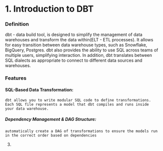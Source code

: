 # 1. Introduction to DBT
### Definition
dbt - data build tool, is designed to simplify the management of data warehouses and transform the data within(ELT - ETL processes). It allows for easy transition between data warehouse types, such as Snowflake, BigQuery, Postgres. dbt also provides the ability to use SQL across teams of multiple users, simplifying interaction. In addition, dbt translates between SQL dialects as appropriate to connect to different data sources and warehouses.

### Features
#### SQL-Based Data Transformation:
    dbt allows you to write modular SQL code to define transformations. 
    Each SQL file represents a model that dbt compiles and runs inside your data warehouse.

##### Dependency Management & DAG Structure:
    automatically create a DAG of transformations to ensure the models run in the correct order based on dependencies

3. 
